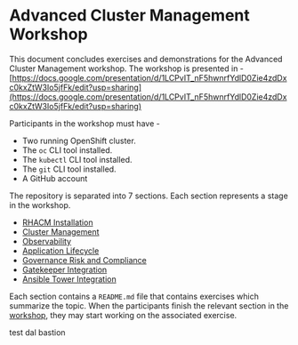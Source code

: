 # Advanced Cluster Management Workshop 

This document concludes exercises and demonstrations for the Advanced Cluster Management workshop. The workshop is presented in - [https://docs.google.com/presentation/d/1LCPvIT_nF5hwnrfYdlD0Zie4zdDxc0kxZtW3Io5jfFk/edit?usp=sharing](https://docs.google.com/presentation/d/1LCPvIT_nF5hwnrfYdlD0Zie4zdDxc0kxZtW3Io5jfFk/edit?usp=sharing)

Participants in the workshop must have -
* Two running OpenShift cluster.
* The `oc` CLI tool installed.
* The `kubectl` CLI tool installed.
* The `git` CLI tool installed.
* A GitHub account

The repository is separated into 7 sections. Each section represents a stage in the workshop.
* [RHACM Installation](./01.RHACM-Installation)
* [Cluster Management](./02.Cluster-Management)
* [Observability](./03.Observability)
* [Application Lifecycle](./04.Application-Lifecycle)
* [Governance Risk and Compliance](./05.Governance-Risk-Compliance)
* [Gatekeeper Integration](./06.Gatekeeper-Integration)
* [Ansible Tower Integration](./07.Ansible-Tower-Integration)


Each section contains a `README.md` file that contains exercises which summarize the topic. When the participants finish the relevant section in the [workshop](https://docs.google.com/presentation/d/1LCPvIT_nF5hwnrfYdlD0Zie4zdDxc0kxZtW3Io5jfFk/edit?usp=sharing), they may start working on the associated exercise.

test dal bastion
